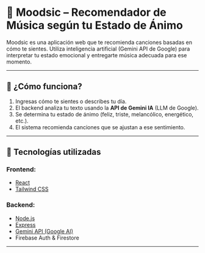 # 🎵 Moodsic – Recomendador de Música según tu Estado de Ánimo

Moodsic es una aplicación web que te recomienda canciones basadas en cómo te sientes. Utiliza inteligencia artificial (Gemini API de Google) para interpretar tu estado emocional y entregarte música adecuada para ese momento.

---

## 🧠 ¿Cómo funciona?

1. Ingresas cómo te sientes o describes tu día.
2. El backend analiza tu texto usando la **API de Gemini IA** (LLM de Google).
3. Se determina tu estado de ánimo (feliz, triste, melancólico, energético, etc.).
4. El sistema recomienda canciones que se ajustan a ese sentimiento.

---

## 🚀 Tecnologías utilizadas

### Frontend:
- [React](https://reactjs.org/)
- [Tailwind CSS](https://tailwindcss.com/)

### Backend:
- [Node.js](https://nodejs.org/)
- [Express](https://expressjs.com/)
- [Gemini API (Google AI)](https://ai.google.dev/gemini)
- Firebase Auth & Firestore

---

